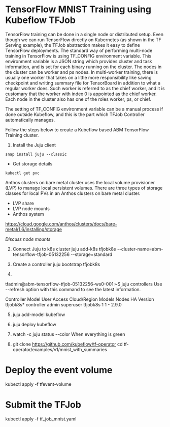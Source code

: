 # TensorFlow MNIST Training using Kubeflow TFJob
TensorFlow training can be done in a single node or distributed setup. Even though we can run TensorFlow directly on Kubernetes (as shown in the TF Serving example), the TFJob abstraction makes it easy to define TensorFlow deployments. The standard way of performing multi-node training in TensorFlow is using TF_CONFIG environment variable. This environment variable is a JSON string which provides cluster and task information, and is set for each binary running on the cluster. The nodes in the cluster can be worker and ps nodes. In multi-worker training, there is usually one worker that takes on a little more responsibility like saving checkpoint and writing summary file for TensorBoard in addition to what a regular worker does. Such worker is referred to as the chief worker, and it is customary that the worker with index 0 is appointed as the chief worker. Each node in the cluster also has one of the roles worker, ps, or chief.

The setting of TF_CONFIG environment variable can be a manual process if done outside Kubeflow, and this is the part which TFJob Controller automatically manages.
 
Follow the steps below to create a Kubeflow based ABM TensorFlow Training cluster.

1. Install the Juju client

```
snap install juju --classic
```

* Get storage details

```
kubectl get pvc
```

Anthos clusters on bare metal cluster uses the local volume provisioner (LVP) to manage local persistent volumes. There are three types of storage classes for local PVs in an Anthos clusters on bare metal cluster. 
* LVP share
* LVP node mounts
* Anthos system

https://cloud.google.com/anthos/clusters/docs/bare-metal/1.6/installing/storage

*Discuss node mounts*

2. Connect Juju to k8s cluster
juju add-k8s tfjobk8s --cluster-name=abm-tensorflow-tfjob-05132256 --storage=standard

3. Create a controller
juju bootstrap tfjobk8s

4.
tfadmin@abm-tensorflow-tfjob-05132256-ws0-001:~$ juju controllers
Use --refresh option with this command to see the latest information.

Controller  Model       User   Access     Cloud/Region  Models  Nodes  HA  Version
tfjobk8s*   controller  admin  superuser  tfjobk8s           1      1   -  2.9.0  

5. juju add-model kubeflow

6. juju deploy kubeflow

7. watch -c juju status --color
When everything is green

8. git clone https://github.com/kubeflow/tf-operator
cd tf-operator/examples/v1/mnist_with_summaries
# Deploy the event volume
kubectl apply -f tfevent-volume
# Submit the TFJob
kubectl apply -f tf_job_mnist.yaml
